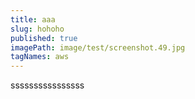 ```yaml
---
title: aaa
slug: hohoho
published: true
imagePath: image/test/screenshot.49.jpg
tagNames: aws
---
```

ssssssssssssssss